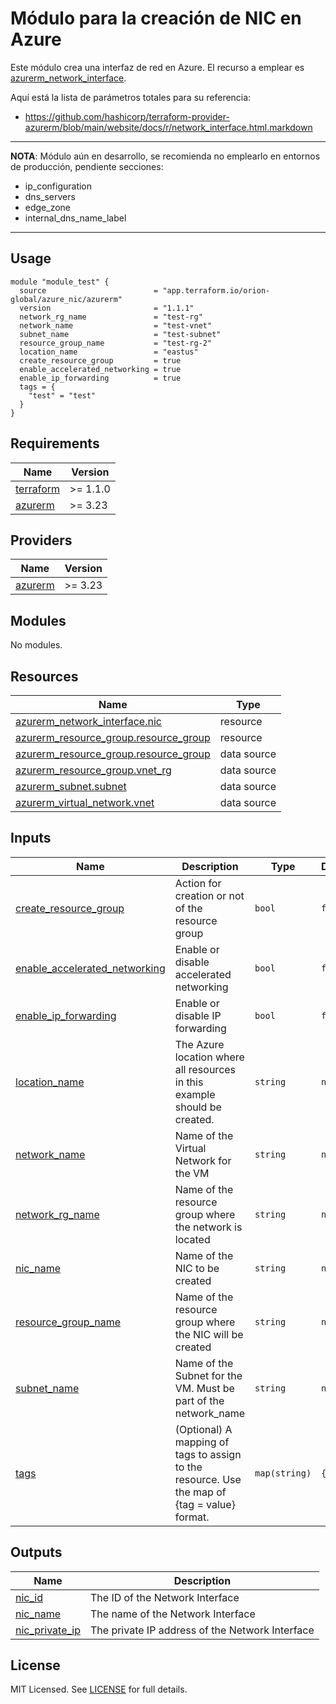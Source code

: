 # Módulo para la creación de NIC en Azure
Este módulo crea una interfaz de red en Azure. El recurso a emplear es [azurerm_network_interface](https://registry.terraform.io/providers/hashicorp/azurerm/latest/docs/resources/network_interface).

Aquí está la lista de parámetros totales para su referencia:
* https://github.com/hashicorp/terraform-provider-azurerm/blob/main/website/docs/r/network_interface.html.markdown

---
**NOTA**: Módulo aún en desarrollo, se recomienda no emplearlo en entornos de producción, pendiente secciones:
  * ip_configuration 
  * dns_servers 
  * edge_zone 
  * internal_dns_name_label 
  
---

## Usage

```hcl
module "module_test" {
  source                        = "app.terraform.io/orion-global/azure_nic/azurerm"
  version                       = "1.1.1"
  network_rg_name               = "test-rg"
  network_name                  = "test-vnet"
  subnet_name                   = "test-subnet"
  resource_group_name           = "test-rg-2"
  location_name                 = "eastus"
  create_resource_group         = true
  enable_accelerated_networking = true
  enable_ip_forwarding          = true
  tags = {
    "test" = "test"
  }
}

```

<!-- BEGIN_TF_DOCS -->
## Requirements

| Name                                                                      | Version  |
| ------------------------------------------------------------------------- | -------- |
| <a name="requirement_terraform"></a> [terraform](#requirement\_terraform) | >= 1.1.0 |
| <a name="requirement_azurerm"></a> [azurerm](#requirement\_azurerm)       | >= 3.23  |

## Providers

| Name                                                          | Version |
| ------------------------------------------------------------- | ------- |
| <a name="provider_azurerm"></a> [azurerm](#provider\_azurerm) | >= 3.23 |

## Modules

No modules.

## Resources

| Name                                                                                                                                       | Type        |
| ------------------------------------------------------------------------------------------------------------------------------------------ | ----------- |
| [azurerm_network_interface.nic](https://registry.terraform.io/providers/hashicorp/azurerm/latest/docs/resources/network_interface)         | resource    |
| [azurerm_resource_group.resource_group](https://registry.terraform.io/providers/hashicorp/azurerm/latest/docs/resources/resource_group)    | resource    |
| [azurerm_resource_group.resource_group](https://registry.terraform.io/providers/hashicorp/azurerm/latest/docs/data-sources/resource_group) | data source |
| [azurerm_resource_group.vnet_rg](https://registry.terraform.io/providers/hashicorp/azurerm/latest/docs/data-sources/resource_group)        | data source |
| [azurerm_subnet.subnet](https://registry.terraform.io/providers/hashicorp/azurerm/latest/docs/data-sources/subnet)                         | data source |
| [azurerm_virtual_network.vnet](https://registry.terraform.io/providers/hashicorp/azurerm/latest/docs/data-sources/virtual_network)         | data source |

## Inputs

| Name                                                                                                                          | Description                                                                                  | Type          | Default | Required |
| ----------------------------------------------------------------------------------------------------------------------------- | -------------------------------------------------------------------------------------------- | ------------- | ------- | :------: |
| <a name="input_create_resource_group"></a> [create\_resource\_group](#input\_create\_resource\_group)                         | Action for creation or not of the resource group                                             | `bool`        | `false` |    no    |
| <a name="input_enable_accelerated_networking"></a> [enable\_accelerated\_networking](#input\_enable\_accelerated\_networking) | Enable or disable accelerated networking                                                     | `bool`        | `false` |    no    |
| <a name="input_enable_ip_forwarding"></a> [enable\_ip\_forwarding](#input\_enable\_ip\_forwarding)                            | Enable or disable IP forwarding                                                              | `bool`        | `false` |    no    |
| <a name="input_location_name"></a> [location\_name](#input\_location\_name)                                                   | The Azure location where all resources in this example should be created.                    | `string`      | `null`  |    no    |
| <a name="input_network_name"></a> [network\_name](#input\_network\_name)                                                      | Name of the Virtual Network for the VM                                                       | `string`      | `null`  |    no    |
| <a name="input_network_rg_name"></a> [network\_rg\_name](#input\_network\_rg\_name)                                           | Name of the resource group where the network is located                                      | `string`      | `null`  |    no    |
| <a name="input_nic_name"></a> [nic\_name](#input\_nic\_name)                                                                  | Name of the NIC to be created                                                                | `string`      | `null`  |    no    |
| <a name="input_resource_group_name"></a> [resource\_group\_name](#input\_resource\_group\_name)                               | Name of the resource group where the NIC will be created                                     | `string`      | `null`  |    no    |
| <a name="input_subnet_name"></a> [subnet\_name](#input\_subnet\_name)                                                         | Name of the Subnet for the VM. Must be part of the network\_name                             | `string`      | `null`  |    no    |
| <a name="input_tags"></a> [tags](#input\_tags)                                                                                | (Optional) A mapping of tags to assign to the resource. Use the map of {tag = value} format. | `map(string)` | `{}`    |    no    |

## Outputs

| Name                                                                               | Description                                     |
| ---------------------------------------------------------------------------------- | ----------------------------------------------- |
| <a name="output_nic_id"></a> [nic\_id](#output\_nic\_id)                           | The ID of the Network Interface                 |
| <a name="output_nic_name"></a> [nic\_name](#output\_nic\_name)                     | The name of the Network Interface               |
| <a name="output_nic_private_ip"></a> [nic\_private\_ip](#output\_nic\_private\_ip) | The private IP address of the Network Interface |
<!-- END_TF_DOCS -->

## License

MIT Licensed. See [LICENSE](https://github.com/orion-global/terraform-module-template/tree/prod/LICENSE) for full details.